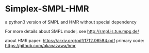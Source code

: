 # Simplex-SMPL-HMR
a python3 version of SMPL and HMR without special dependency

For more details about SMPL model, see http://smpl.is.tue.mpg.de/

about HMR
paper:  https://arxiv.org/pdf/1712.06584.pdf
primary code: https://github.com/akanazawa/hmr
